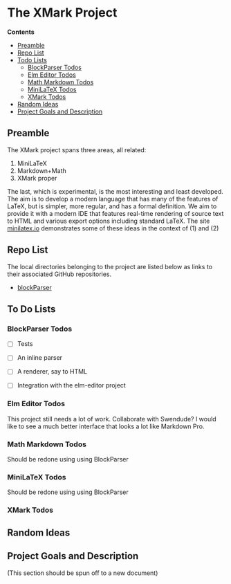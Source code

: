 # The XMark Project

**Contents**

- [Preamble](#preamble)
- [Repo List](#repo-list)
- [Todo Lists](#todo-list)
    - [BlockParser Todos](#blockparser-todos)
    - [Elm Editor Todos](#elm-editor-todos)
    - [Math Markdown Todos](#math-markdown-todos)
    - [MiniLaTeX Todos](#minilatex-todos)
    - [XMark Todos](#xmark-todos)
- [Random Ideas](#random-ideas)
- [Project Goals and Description](#project-goals-and-description)

## Preamble

The XMark project spans three areas, all related:

1. MiniLaTeX
2. Markdown+Math
3. XMark proper

The last, which is experimental, is the most interesting and least developed.  The aim is to develop a modern language that has many of the features of LaTeX, but is simpler, more regular, and has a formal definition.  We aim to provide it with a modern IDE that features real-time rendering of source text to HTML and various export options including standard LaTeX.  The site [minilatex.io](https://minilatex.io) demonstrates some of these ideas in the context of (1) and (2)

## Repo List 

The local directories belonging to the project are listed below as links to their associated GitHub repositories.  

- [blockParser](https://github.com/jxxcarlson/blockParser)

## To Do Lists

### BlockParser Todos


- [ ] Tests
- [ ] An inline parser
- [ ] A renderer, say to HTML
- [ ] Integration with the elm-editor project


### Elm Editor Todos

This project still needs a lot of work. Collaborate with Swendude?  I would like to see a much better interface that looks a lot like Markdown Pro. 

### Math Markdown Todos

Should be redone using using BlockParser

### MiniLaTeX Todos

Should be redone using using BlockParser

### XMark Todos
    


## Random Ideas 


## Project Goals and Description

(This section should be spun off to a new document)